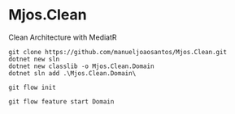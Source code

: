 # Mjos.Clean
Clean Architecture with MediatR

```Shell
git clone https://github.com/manueljoaosantos/Mjos.Clean.git
dotnet new sln
dotnet new classlib -o Mjos.Clean.Domain
dotnet sln add .\Mjos.Clean.Domain\

git flow init

git flow feature start Domain
```
